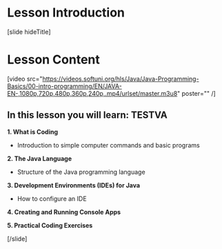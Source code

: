 # Lesson Introduction

[slide hideTitle]

# Lesson Content

[video src="https://videos.softuni.org/hls/Java/Java-Programming-Basics/00-intro-programming/EN/JAVA-EN-,1080p,720p,480p,360p,240p,.mp4/urlset/master.m3u8" poster="" /]

## In this lesson you will learn: TESTVA

**1. What is Coding**

- Introduction to simple computer commands and basic programs

**2. The Java Language**

- Structure of the Java programming language

**3. Development Environments (IDEs) for Java**

- How to configure an IDE

**4. Creating and Running Console Apps**


**5. Practical Coding Exercises**

[/slide]
